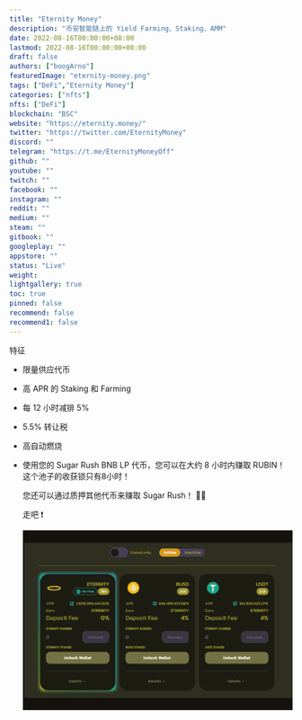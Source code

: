 ```yaml
---
title: "Eternity Money"
description: "币安智能链上的 Yield Farming、Staking、AMM"
date: 2022-08-16T00:00:00+08:00
lastmod: 2022-08-16T00:00:00+08:00
draft: false
authors: ["boogArno"]
featuredImage: "eternity-money.png"
tags: ["DeFi","Eternity Money"]
categories: ["nfts"]
nfts: ["DeFi"]
blockchain: "BSC"
website: "https://eternity.money/"
twitter: "https://twitter.com/EternityMoney"
discord: ""
telegram: "https://t.me/EternityMoneyOff"
github: ""
youtube: ""
twitch: ""
facebook: ""
instagram: ""
reddit: ""
medium: ""
steam: ""
gitbook: ""
googleplay: ""
appstore: ""
status: "Live"
weight: 
lightgallery: true
toc: true
pinned: false
recommend: false
recommend1: false
---
```

特征
- 限量供应代币

- 高 APR 的 Staking 和 Farming

- 每 12 小时减排 5%

- 5.5% 转让税

- 高自动燃烧

- 使用您的 Sugar Rush BNB LP 代币，您可以在大约 8 小时内赚取 RUBIN！这个池子的收获锁只有8小时！

  您还可以通过质押其他代币来赚取 Sugar Rush！ 💸💸

  走吧  ❗️

  ![eternitymoney-dapp-defi-bsc-image3_ac256296519841725666c8f50a1d5aef](eternitymoney-dapp-defi-bsc-image3_ac256296519841725666c8f50a1d5aef.png)